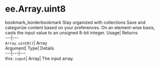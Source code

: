  
#  ee.Array.uint8 
bookmark_borderbookmark Stay organized with collections  Save and categorize content based on your preferences. 
On an element-wise basis, casts the input value to an unsigned 8-bit integer. Usage| Returns  
---|---  
`Array.uint8()`| Array  
Argument| Type| Details  
---|---|---  
this: `input`| Array| The input array.  
